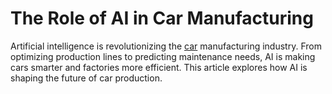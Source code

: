 # The Role of AI in Car Manufacturing

Artificial intelligence is revolutionizing the [car](https://www.malikki.com/category/vehicles/car) manufacturing industry. From optimizing production lines to predicting maintenance needs, AI is making cars smarter and factories more efficient. This article explores how AI is shaping the future of car production.
